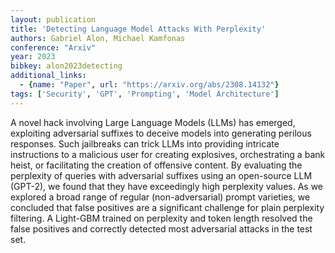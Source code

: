 ```yaml
---
layout: publication
title: 'Detecting Language Model Attacks With Perplexity'
authors: Gabriel Alon, Michael Kamfonas
conference: "Arxiv"
year: 2023
bibkey: alon2023detecting
additional_links:
  - {name: "Paper", url: "https://arxiv.org/abs/2308.14132"}
tags: ['Security', 'GPT', 'Prompting', 'Model Architecture']
---
```

A novel hack involving Large Language Models (LLMs) has emerged, exploiting
adversarial suffixes to deceive models into generating perilous responses. Such
jailbreaks can trick LLMs into providing intricate instructions to a malicious
user for creating explosives, orchestrating a bank heist, or facilitating the
creation of offensive content. By evaluating the perplexity of queries with
adversarial suffixes using an open-source LLM (GPT-2), we found that they have
exceedingly high perplexity values. As we explored a broad range of regular
(non-adversarial) prompt varieties, we concluded that false positives are a
significant challenge for plain perplexity filtering. A Light-GBM trained on
perplexity and token length resolved the false positives and correctly detected
most adversarial attacks in the test set.
